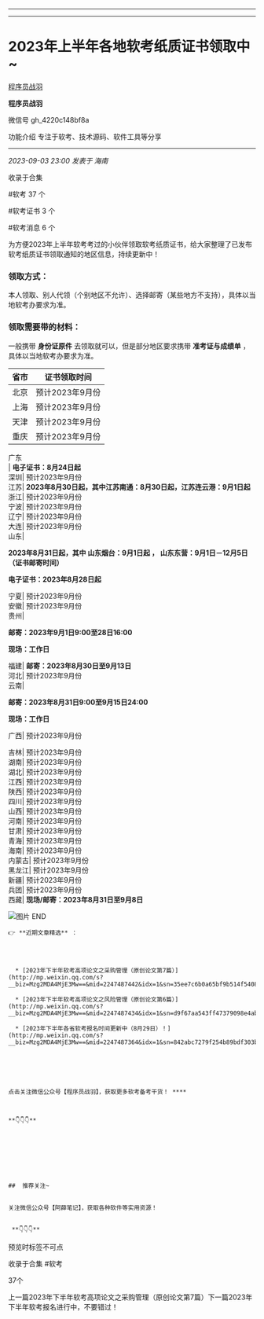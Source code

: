 ----------------------------------------
----------------------------------------
#  2023年上半年各地软考纸质证书领取中~

[ 程序员战羽 ](javascript:void\(0\);)

**程序员战羽** ![]()

微信号 gh_4220c148bf8a

功能介绍 专注于软考、技术源码、软件工具等分享

____

_2023-09-03 23:00_ _发表于 海南_

收录于合集

#软考 37 个

#软考证书 3 个

#软考消息 6 个

为方便2023年上半年软考考过的小伙伴领取软考纸质证书，给大家整理了已发布软考纸质证书领取通知的地区信息，持续更新中！

### 领取方式：

本人领取、别人代领（个别地区不允许）、选择邮寄（某些地方不支持），具体以当地软考办要求为准。

### 领取需要带的材料：

一般携带 **身份证原件** 去领取就可以，但是部分地区要求携带 **准考证与成绩单** ，具体以当地软考办要求为准。

 **省市**|  **证书领取时间**  
---|---  
北京| 预计2023年9月份  
上海| 预计2023年9月份  
天津| 预计2023年9月份  
重庆| 预计2023年9月份  
  
广东  
|  **电子证书：8月24日起**  
深圳| 预计2023年9月份  
江苏|  **2023年8月30日起，其中江苏南通：8月30日起，江苏连云港：9月1日起**  
浙江| 预计2023年9月份  
宁波| 预计2023年9月份  
辽宁| 预计2023年9月份  
大连| 预计2023年9月份  
山东|

 **2023年8月31日起，其中 **山东烟台：9月1日起 **，** 山东东营：9月1日－12月5日（证书邮寄时间）****

 **电子证书：2023年8月28日起**  
  
宁夏| 预计2023年9月份  
安徽| 预计2023年9月份  
贵州|

 **邮寄：2023年9月1日9:00至28日16:00**

 **现场：工作日**  
  
福建|  **邮寄：2023年8月30日至9月13日**  
河北| 预计2023年9月份  
云南|

 **邮寄：2023年8月31日9:00至9月15日24:00**

 **现场：工作日**  
  
广西| 预计2023年9月份  
  
吉林| 预计2023年9月份  
湖南| 预计2023年9月份  
湖北| 预计2023年9月份  
江西| 预计2023年9月份  
陕西| 预计2023年9月份  
四川| 预计2023年9月份  
山西| 预计2023年9月份  
河南| 预计2023年9月份  
甘肃| 预计2023年9月份  
青海| 预计2023年9月份  
海南| 预计2023年9月份  
内蒙古| 预计2023年9月份  
黑龙江| 预计2023年9月份  
新疆| 预计2023年9月份  
兵团| 预计2023年9月份  
西藏|  **现场/邮寄：2023年8月31日至9月8日**  
  
  

![图片](https://mmbiz.qpic.cn/mmbiz_png/oMlX8Lll9Jiasa0U38meaG0sTZ1InnhOrzFlYO8qtAmxs5kRib9zWfouYZ0aWbjRMnO6QqeLgm3rYzgDEfOBCDQQ/640?wx_lazy=1&wx_co=1&wx_fmt=png&wxfrom=5)
END

    
    
      
    
    
    
    👉 **近期文章精选** ：
    
      
    
    
      * [2023年下半年软考高项论文之采购管理（原创论文第7篇）](http://mp.weixin.qq.com/s?__biz=Mzg2MDA4MjE3Mw==&mid=2247487442&idx=1&sn=35ee7c6b0a65bf9b514f540858101d5e&chksm=ce2a9540f95d1c560e013df408232f8977e6c0f2b262b3508ec195a08e010921d84f6ac03e8f&scene=21#wechat_redirect)  
    
      * [2023年下半年软考高项论文之风险管理（原创论文第6篇）](http://mp.weixin.qq.com/s?__biz=Mzg2MDA4MjE3Mw==&mid=2247487434&idx=1&sn=d9f67aa543ff47379098e4abb264a097&chksm=ce2a9558f95d1c4e0a20e6e97ca40e0b7b3c9016ffa021cc08f2397d7bca6c42cb60656b4cd8&scene=21#wechat_redirect)  
    
      * [2023年下半年各省软考报名时间更新中（8月29日）！](http://mp.weixin.qq.com/s?__biz=Mzg2MDA4MjE3Mw==&mid=2247487364&idx=1&sn=842abc7279f254b89bdf303b3d1bb211&chksm=ce2a9516f95d1c0069c1969892ba10575e64f30837822b942d5177a999c503c34427b408ca0f&scene=21#wechat_redirect)  
    
    
      
    
    
    
    点击关注微信公众号【程序员战羽】，获取更多软考备考干货！ ****  
    
    
    
    **👇👇👇**

  

    
    
      
    
    
    ##  推荐关注~
    
    
    关注微信公众号【阿薛笔记】，获取各种软件等实用资源！
    
    
     **👇👇👇** 

预览时标签不可点

收录于合集 #软考

37个

上一篇2023年下半年软考高项论文之采购管理（原创论文第7篇）下一篇2023年下半年软考报名进行中，不要错过！


